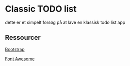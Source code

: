 # Classic TODO list

dette er et simpelt forsøg på at lave en klassisk todo list app

## Ressourcer

[Bootstrap](https://getbootstrap.com/docs/4.5/getting-started/introduction/)

[Font Awesome](https://fontawesome.com/6?next=%2F)

